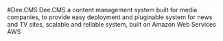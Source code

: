 #Dee.CMS
Dee.CMS a content management system built for media companies, to provide easy deployment and pluginable system for news and TV sites, scalable and reliable system, built on Amazon Web Services AWS

